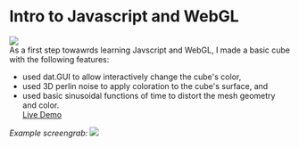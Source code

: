 # Intro to Javascript and WebGL
![](images/demo.gif)  
As a first step towawrds learning Javscript and WebGL, I made a basic cube with the following features:
- used dat.GUI to allow interactively change the cube's color,
- used 3D perlin noise to apply coloration to the cube's surface, and
- used basic sinusoidal functions of time to distort the mesh geometry and color.  
[Live Demo](https://saksham03.github.io/hw00-intro-base/)

_Example screengrab:_
![](images/tweakcolor.gif)  
